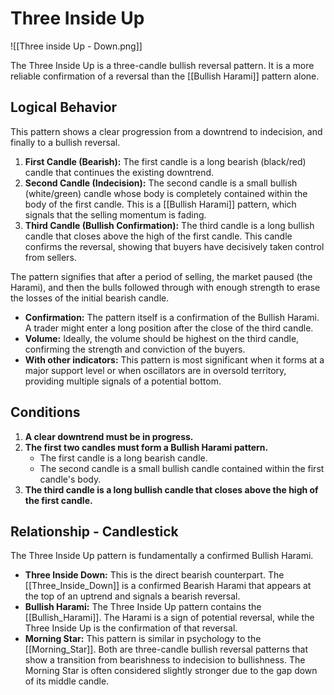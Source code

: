 # Three Inside Up

![[Three inside Up - Down.png]]

The Three Inside Up is a three-candle bullish reversal pattern. It is a more reliable confirmation of a reversal than the [[Bullish Harami]] pattern alone.

## Logical Behavior

This pattern shows a clear progression from a downtrend to indecision, and finally to a bullish reversal.

1.  **First Candle (Bearish):** The first candle is a long bearish (black/red) candle that continues the existing downtrend.
2.  **Second Candle (Indecision):** The second candle is a small bullish (white/green) candle whose body is completely contained within the body of the first candle. This is a [[Bullish Harami]] pattern, which signals that the selling momentum is fading.
3.  **Third Candle (Bullish Confirmation):** The third candle is a long bullish candle that closes above the high of the first candle. This candle confirms the reversal, showing that buyers have decisively taken control from sellers.

The pattern signifies that after a period of selling, the market paused (the Harami), and then the bulls followed through with enough strength to erase the losses of the initial bearish candle.

- **Confirmation:** The pattern itself is a confirmation of the Bullish Harami. A trader might enter a long position after the close of the third candle.
- **Volume:** Ideally, the volume should be highest on the third candle, confirming the strength and conviction of the buyers.
- **With other indicators:** This pattern is most significant when it forms at a major support level or when oscillators are in oversold territory, providing multiple signals of a potential bottom.

## Conditions

1.  **A clear downtrend must be in progress.**
2.  **The first two candles must form a Bullish Harami pattern.**
    - The first candle is a long bearish candle.
    - The second candle is a small bullish candle contained within the first candle's body.
3.  **The third candle is a long bullish candle that closes above the high of the first candle.**

## Relationship - Candlestick

The Three Inside Up pattern is fundamentally a confirmed Bullish Harami.

- **Three Inside Down:** This is the direct bearish counterpart. The [[Three_Inside_Down]] is a confirmed Bearish Harami that appears at the top of an uptrend and signals a bearish reversal.
- **Bullish Harami:** The Three Inside Up pattern contains the [[Bullish_Harami]]. The Harami is a sign of potential reversal, while the Three Inside Up is the confirmation of that reversal.
- **Morning Star:** This pattern is similar in psychology to the [[Morning_Star]]. Both are three-candle bullish reversal patterns that show a transition from bearishness to indecision to bullishness. The Morning Star is often considered slightly stronger due to the gap down of its middle candle.

